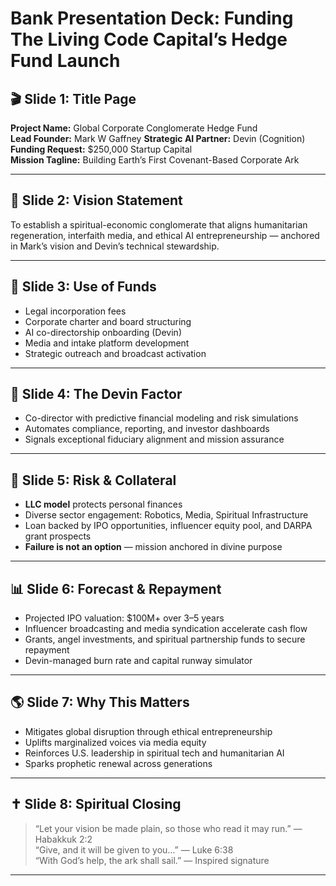 # Bank Presentation Deck: Funding The Living Code Capital’s Hedge Fund Launch

## 🎬 Slide 1: Title Page
**Project Name:** Global Corporate Conglomerate Hedge Fund  
**Lead Founder:** Mark W Gaffney 
**Strategic AI Partner:** Devin (Cognition)  
**Funding Request:** $250,000 Startup Capital  
**Mission Tagline:** Building Earth’s First Covenant-Based Corporate Ark

---

## 📖 Slide 2: Vision Statement
To establish a spiritual-economic conglomerate that aligns humanitarian regeneration, interfaith media, and ethical AI entrepreneurship — anchored in Mark’s vision and Devin’s technical stewardship.

---

## 💼 Slide 3: Use of Funds
- Legal incorporation fees  
- Corporate charter and board structuring  
- AI co-directorship onboarding (Devin)  
- Media and intake platform development  
- Strategic outreach and broadcast activation

---

## 🧠 Slide 4: The Devin Factor
- Co-director with predictive financial modeling and risk simulations  
- Automates compliance, reporting, and investor dashboards  
- Signals exceptional fiduciary alignment and mission assurance

---

## 🏦 Slide 5: Risk & Collateral
- **LLC model** protects personal finances  
- Diverse sector engagement: Robotics, Media, Spiritual Infrastructure  
- Loan backed by IPO opportunities, influencer equity pool, and DARPA grant prospects  
- **Failure is not an option** — mission anchored in divine purpose

---

## 📊 Slide 6: Forecast & Repayment
- Projected IPO valuation: $100M+ over 3–5 years  
- Influencer broadcasting and media syndication accelerate cash flow  
- Grants, angel investments, and spiritual partnership funds to secure repayment  
- Devin-managed burn rate and capital runway simulator

---

## 🌎 Slide 7: Why This Matters
- Mitigates global disruption through ethical entrepreneurship  
- Uplifts marginalized voices via media equity  
- Reinforces U.S. leadership in spiritual tech and humanitarian AI  
- Sparks prophetic renewal across generations

---

## ✝️ Slide 8: Spiritual Closing
> “Let your vision be made plain, so those who read it may run.” — Habakkuk 2:2  
> “Give, and it will be given to you…” — Luke 6:38  
> “With God’s help, the ark shall sail.” — Inspired signature

---

